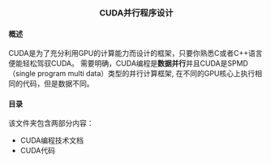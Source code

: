### <center>**CUDA并行程序设计**</center>

#### 概述

CUDA是为了充分利用GPU的计算能力而设计的框架，只要你熟悉C或者C++语言便能轻松驾驭CUDA。
需要明确，CUDA编程是**数据并行**并且CUDA是SPMD（single program multi data）类型的并行计算框架,
在不同的GPU核心上执行相同的代码，但是数据不同。
#### 目录

该文件夹包含两部分内容：

* CUDA编程技术文档
* CUDA代码
